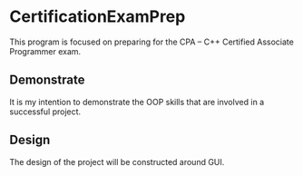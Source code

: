 # CertificationExamPrep

This program is focused on preparing for the CPA – C++ Certified Associate Programmer exam.

## Demonstrate

It is my intention to demonstrate the OOP skills that are involved in a successful project.

## Design

The design of the project will be constructed around GUI.
